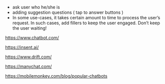 - ask user who he/she is
- adding suggestion questions ( tap to answer buttons )
- In some use-cases, it takes certain amount to time to process the user’s request. In such cases, add fillers to keep the user engaged. Don’t keep the user waiting!


https://www.chatbot.com/

https://insent.ai/

https://www.drift.com/

https://manychat.com/


https://mobilemonkey.com/blog/popular-chatbots
